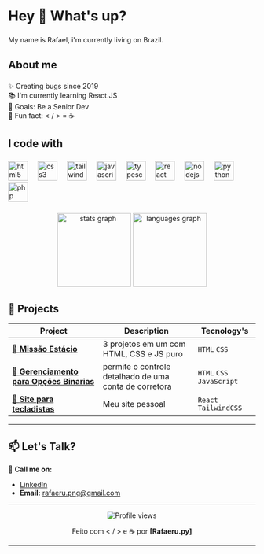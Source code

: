 <h1 align="left">Hey 👋 What's up?</h1>

###

<p align="left">My name is Rafael, i'm currently living on Brazil.</p>

###

<h2 align="left">About me</h2>

###

<p align="left">✨ Creating bugs since 2019<br>📚 I'm currently learning React.JS<br>🎯 Goals: Be a Senior Dev<br>🎲 Fun fact: < / > = ☕</p>

###

<h2 align="left">I code with</h2>

###

<div align="left">
  <img src="https://cdn.jsdelivr.net/gh/devicons/devicon/icons/html5/html5-original.svg" height="40" alt="html5 logo"  />
  <img width="12" />
  <img src="https://cdn.jsdelivr.net/gh/devicons/devicon/icons/css3/css3-original.svg" height="40" alt="css3 logo"  />
  <img width="12" />
  <img src="https://cdn.jsdelivr.net/gh/devicons/devicon/icons/tailwindcss/tailwindcss-original-wordmark.svg" height="40" alt="tailwindcss logo"  />
  <img width="12" />
  <img src="https://cdn.jsdelivr.net/gh/devicons/devicon/icons/javascript/javascript-original.svg" height="40" alt="javascript logo"  />
  <img width="12" />
  <img src="https://cdn.jsdelivr.net/gh/devicons/devicon/icons/typescript/typescript-original.svg" height="40" alt="typescript logo"  />
  <img width="12" />
  <img src="https://cdn.jsdelivr.net/gh/devicons/devicon/icons/react/react-original.svg" height="40" alt="react logo"  />
  <img width="12" />
  <img src="https://cdn.jsdelivr.net/gh/devicons/devicon/icons/nodejs/nodejs-original.svg" height="40" alt="nodejs logo"  />
  <img width="12" />
  <img src="https://cdn.jsdelivr.net/gh/devicons/devicon/icons/python/python-original.svg" height="40" alt="python logo"  />
  <img width="12" />
  <img src="https://cdn.jsdelivr.net/gh/devicons/devicon/icons/php/php-original.svg" height="40" alt="php logo"  />
</div>

###

<div align="center">
  <img src="https://github-readme-stats.vercel.app/api?username=rafaeru-png&hide_title=false&hide_rank=false&show_icons=true&include_all_commits=true&count_private=true&disable_animations=false&theme=dracula&locale=en&hide_border=false&order=1" height="150" alt="stats graph"  />
  <img src="https://github-readme-stats.vercel.app/api/top-langs?username=rafaeru-png&locale=en&hide_title=false&layout=compact&card_width=320&langs_count=5&theme=dracula&hide_border=false&order=2" height="150" alt="languages graph"  />
</div>

###

## **📌 Projects**  

| **Project** | **Description** | **Tecnology's** |  
|-------------|--------------|----------------|  
| [🔗 **Missão Estácio**](https://github.com/rafaeru-png/missao-1-mundo-2-estacio) | 3 projetos em um com HTML, CSS e JS puro | `HTML` `CSS` |  
| [🔗 **Gerenciamento para Opções Binarias**](https://github.com/rafaeru-png/gerenciamento-ob) | permite o controle detalhado de uma conta de corretora | `HTML` `CSS` `JavaScript` |  
| [🔗 **Site para tecladistas**](https://github.com/rafaeru-png/wiki-teclas) | Meu site pessoal | `React` `TailwindCSS` |  

---

## **📫 Let's Talk?**  

💬 **Call me on:**  
- [LinkedIn](https://www.linkedin.com/in/rafaeru-png/)   
- **Email:** rafaeru.png@gmail.com  

---

<div align="center">
  <img src="https://komarev.com/ghpvc/?username=rafaeru-png&color=blueviolet" alt="Profile views" />
  <p>Feito com < / > e ☕ por <strong>[Rafaeru.py]</strong></p>
</div>

---
